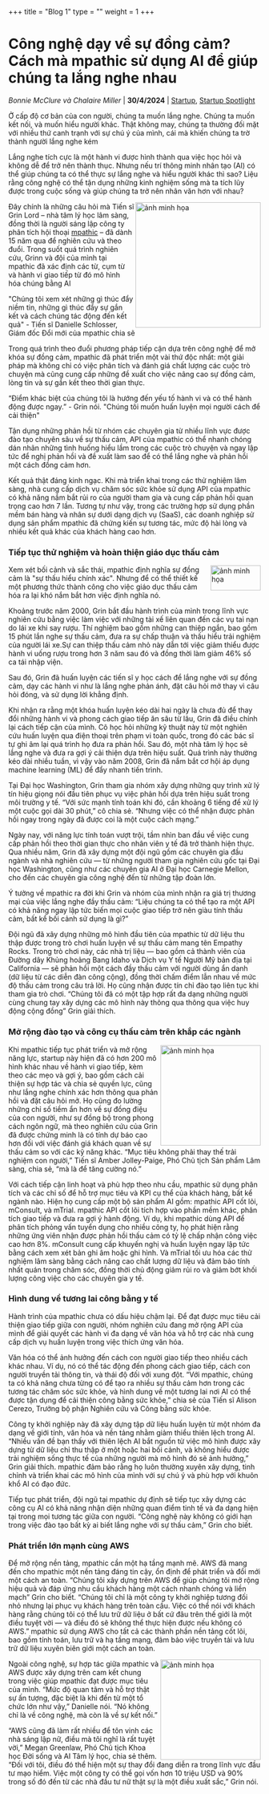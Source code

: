 +++
title = "Blog 1"
type = ""
weight = 1
+++

# **Công nghệ dạy về sự đồng cảm? Cách mà mpathic sử dụng AI để giúp chúng ta lắng nghe nhau**

*Bonnie McClure và Chalaire Miller* | **30/4/2024** | [Startup](https://aws.amazon.com/blogs/startups/category/startup/), [Startup Spotlight]([#](https://aws.amazon.com/blogs/startups/category/startup-spotlight/))

Ở cấp độ cơ bản của con người, chúng ta muốn lắng nghe. Chúng ta muốn kết nối, và muốn hiểu người khác. Thật không may, chúng ta thường đối mặt với nhiều thứ canh trạnh với sự chú ý của mình, cái mà khiến chúng ta trờ thành người lắng nghe kém

Lắng nghe tích cực là một hành vi được hình thành qua việc học hỏi và không dễ để trở nên thành thục. Nhưng nếu trí thông minh nhân tạo (AI) có thể giúp chúng ta có thể thực sự lắng nghe và hiểu người khác thì sao? Liệu rằng công nghệ có thể tận dụng những kinh nghiệm sống mà ta tích lũy được trong cuộc sống và giúp chúng ta trở nên nhân văn hơn với nhau?

<img src="https://d2908q01vomqb2.cloudfront.net/cb4e5208b4cd87268b208e49452ed6e89a68e0b8/2024/04/30/Danielle-Schlosser-Chief-Innovation-Officer.png" alt="ảnh minh họa" width="250" align="right">



Đây chính là những câu hỏi mà Tiến sĩ Grin Lord – nhà tâm lý học lâm sàng, đồng thời là người sáng lập công ty phân tích hội thoại [mpathic](https://mpathic.ai/) – đã dành 15 năm qua để nghiên cứu và theo đuổi. Trong suốt quá trình nghiên cứu, Grinn và đội của mình tại mpathic đã xác định các từ, cụm từ và hành vi giao tiếp từ đó mô hình hóa chúng bằng AI

"Chúng tôi xem xét những gì thúc đẩy niềm tin, những gì thúc đẩy sự gắn kết và cách chúng tác động đến kết quả" - Tiến sĩ Danielle Schlosser, Giám đốc Đổi mới của mpathic chia sẽ

Trong quá trình theo đuổi phương pháp tiếp cận dựa trên công nghệ để mở khóa sự đồng cảm, mpathic đã phát triển một vài thứ độc nhất: một giải pháp mà không chỉ có việc phân tích và đánh giá chất lượng các cuộc trò chuyện mà cũng cung cấp những đề xuất cho việc nâng cao sự đồng cảm, lòng tin và sự gắn kết theo thời gian thực.

“Điểm khác biệt của chúng tôi là hướng đến yếu tố hành vi và có thể hành động được ngay.” - Grin nói. "Chúng tôi muốn huấn luyện mọi người cách để cải thiện"

Tận dụng những phản hồi từ nhóm các chuyên gia từ nhiều lĩnh vực được đào tạo chuyên sâu về sự thấu cảm, API của mpathic có thể nhanh chóng dán nhãn những tình huống hiểu lầm trong các cuộc trò chuyện và ngay lập tức để nghị phản hồi và đề xuất làm sao để có thể lắng nghe và phản hồi một cách đồng cảm hơn.

Kết quả thật đáng kinh ngạc. Khi mà triển khai trong các thử nghiệm lâm sàng, nhà cung cấp dịch vụ chăm sóc sức khỏe sử dụng API của mpathic có khả năng nắm bắt rủi ro của người tham gia và cung cấp phản hồi quan trọng cao hơn 7 lần. Tương tự như vậy, trong các trường hợp sử dụng phần mềm bán hàng và nhân sự dưới dạng dịch vụ (SaaS), các doanh nghiệp sử dụng sản phẩm mpathic đã chứng kiến ​​sự tương tác, mức độ hài lòng và nhiều kết quả khác của khách hàng cao hơn.

### **Tiếp tục thử nghiệm và hoàn thiện giáo dục thấu cảm**
<img src="https://d2908q01vomqb2.cloudfront.net/cb4e5208b4cd87268b208e49452ed6e89a68e0b8/2024/04/30/mpathic-logo.png" alt="ảnh minh họa" width="100" height="50" align="right">

Xem xét bối cảnh và sắc thái, mpathic định nghĩa sự đồng cảm là "sự thấu hiểu chính xác". Nhưng để có thể thiết kế một phương thức thành công cho việc giáo dục thấu cảm hóa ra lại khó nắm bắt hơn việc định nghĩa nó.

Khoảng trước năm 2000, Grin bắt đầu hành trình của mình trong lĩnh vực nghiên cứu bằng việc làm việc với những tài xế liên quan đến các vụ tai nạn do lái xe khi say rượu. Thí nghiệm bao gồm những can thiệp ngắn, bao gồm 15 phút lắn nghe sự thấu cảm, đưa ra sự chấp thuận và thấu hiểu trải nghiệm của người lái xe.Sự can thiệp thấu cảm nhỏ này dẫn tới việc giảm thiểu được hành vi uống rượu trong hơn 3 năm sau đó và đồng thời làm giảm 46% số ca tái nhập viện.

Sau đó, Grin đã huấn luyện các tiến sĩ y học cách để lắng nghe với sự đồng cảm, dạy các hành vi như là lắng nghe phản ánh, đặt câu hỏi mở thay vì câu hỏi đóng, và sử dụng lời khẳng định.

Khi nhận ra rằng một khóa huấn luyện kéo dài hai ngày là chưa đủ để thay đổi những hành vi và phong cách giao tiếp ăn sâu từ lâu, Grin đã điều chỉnh lại cách tiếp cận của mình. Cô học hỏi những kỹ thuật này từ một nghiên cứu huấn luyện qua điện thoại trên phạm vi toàn quốc, trong đó các bác sĩ tự ghi âm lại quá trình họ đưa ra phản hồi. Sau đó, một nhà tâm lý học sẽ lắng nghe và đưa ra gợi ý cải thiện dựa trên hiệu suất. Quá trình này thường kéo dài nhiều tuần, vì vậy vào năm 2008, Grin đã nắm bắt cơ hội áp dụng machine learning (ML) để đẩy nhanh tiến trình.

Tại Đại học Washington, Grin tham gia nhóm xây dựng những quy trình xử lý tín hiệu giọng nói đầu tiên phục vụ việc phản hồi dựa trên hiệu suất trong môi trường y tế. “Với sức mạnh tính toán khi đó, cần khoảng 6 tiếng để xử lý một cuộc gọi dài 30 phút,” cô chia sẻ. “Nhưng việc có thể nhận được phản hồi ngay trong ngày đã được coi là một cuộc cách mạng.”

Ngày nay, với năng lực tính toán vượt trội, tầm nhìn ban đầu về việc cung cấp phản hồi theo thời gian thực cho nhân viên y tế đã trở thành hiện thực. Qua nhiều năm, Grin đã xây dựng một đội ngũ gồm các chuyên gia đầu ngành và nhà nghiên cứu — từ những người tham gia nghiên cứu gốc tại Đại học Washington, cũng như các chuyên gia AI ở Đại học Carnegie Mellon, cho đến các chuyên gia công nghệ đến từ những tập đoàn lớn.

Ý tưởng về mpathic ra đời khi Grin và nhóm của mình nhận ra giá trị thương mại của việc lắng nghe đầy thấu cảm: “Liệu chúng ta có thể tạo ra một API có khả năng ngay lập tức biến mọi cuộc giao tiếp trở nên giàu tính thấu cảm, bất kể bối cảnh sử dụng là gì?”

Đội ngũ đã xây dựng những mô hình đầu tiên của mpathic từ dữ liệu thu thập được trong trò chơi huấn luyện về sự thấu cảm mang tên Empathy Rocks. Trong trò chơi này, các nhà trị liệu — bao gồm cả thành viên của Đường dây Khủng hoảng Bang Idaho và Dịch vụ Y tế Người Mỹ bản địa tại California — sẽ phản hồi một cách đầy thấu cảm với người dùng ẩn danh (dữ liệu từ các diễn đàn công cộng), đồng thời chấm điểm lẫn nhau về mức độ thấu cảm trong câu trả lời. Họ cũng nhận được tín chỉ đào tạo liên tục khi tham gia trò chơi. “Chúng tôi đã có một tập hợp rất đa dạng những người cùng chung tay xây dựng các mô hình này thông qua thông qua việc huy động cộng đồng” Grin giải thích.

### **Mở rộng đào tạo và công cụ thấu cảm trên khắp các ngành**

<img src="https://d2908q01vomqb2.cloudfront.net/cb4e5208b4cd87268b208e49452ed6e89a68e0b8/2024/04/30/Amber-Jolley-Paige-VP-Clinical-Product.png" alt="ảnh minh họa" width="200"  align="right">

Khi mpathic tiếp tục phát triển và mở rộng năng lực, startup này hiện đã có hơn 200 mô hình khác nhau về hành vi giao tiếp, kèm theo các mẹo và gợi ý, bao gồm cách cải thiện sự hợp tác và chia sẻ quyền lực, cũng như lắng nghe chính xác hơn thông qua phản hồi và đặt câu hỏi mở. Họ cũng đo lường những chỉ số tiềm ẩn hơn về sự đồng điệu của con người, như sự đồng bộ trong phong cách ngôn ngữ, mà theo nghiên cứu của Grin đã được chứng minh là có tính dự báo cao hơn đối với việc đánh giá khách quan về sự thấu cảm so với các kỹ năng khác. “Mục tiêu không phải thay thế trải nghiệm con người,” Tiến sĩ Amber Jolley-Paige, Phó Chủ tịch Sản phẩm Lâm sàng, chia sẻ, “mà là để tăng cường nó.”

Với cách tiếp cận linh hoạt và phù hợp theo nhu cầu, mpathic sử dụng phân tích và các chỉ số để hỗ trợ mục tiêu và KPI cụ thể của khách hàng, bất kể ngành nào. Hiện họ cung cấp một bộ sản phẩm AI gồm: mpathic API cốt lõi, mConsult, và mTrial. mpathic API cốt lõi tích hợp vào phần mềm khác, phân tích giao tiếp và đưa ra gợi ý hành động. Ví dụ, khi mpathic dùng API để phân tích phỏng vấn tuyển dụng cho nhiều công ty, họ phát hiện rằng những ứng viên nhận được phản hồi thấu cảm có tỷ lệ chấp nhận công việc cao hơn 8%. mConsult cung cấp khuyến nghị và huấn luyện ngay lập tức bằng cách xem xét bản ghi âm hoặc ghi hình. Và mTrial tối ưu hóa các thử nghiệm lâm sàng bằng cách nâng cao chất lượng dữ liệu và đảm bảo tính nhất quán trong chăm sóc, đồng thời chủ động giảm rủi ro và giảm bớt khối lượng công việc cho các chuyên gia y tế.

### **Hình dung về tương lai công bằng y tế**
Hành trình của mpathic chưa có dấu hiệu chậm lại. Để đạt được mục tiêu cải thiện giao tiếp giữa con người, nhóm nghiên cứu đang mở rộng API của mình để giải quyết các hành vi đa dạng về văn hóa và hỗ trợ các nhà cung cấp dịch vụ huấn luyện trong việc thích ứng văn hóa.

Văn hóa có thể ảnh hưởng đến cách con người giao tiếp theo nhiều cách khác nhau. Ví dụ, nó có thể tác động đến phong cách giao tiếp, cách con người truyền tải thông tin, và thái độ đối với xung đột. “Với mpathic, chúng ta có khả năng chưa từng có để tạo ra nhiều sự thấu cảm hơn trong các tương tác chăm sóc sức khỏe, và hình dung về một tương lai nơi AI có thể được tận dụng để cải thiện công bằng sức khỏe,” chia sẻ của Tiến sĩ Alison Cerezo, Trưởng bộ phận Nghiên cứu và Công bằng sức khỏe.

Công ty khởi nghiệp này đã xây dựng tập dữ liệu huấn luyện từ một nhóm đa dạng về giới tính, văn hóa và nền tảng nhằm giảm thiểu thiên lệch trong AI. “Nhiều vấn đề bạn thấy với thiên lệch AI bắt nguồn từ việc mô hình được xây dựng từ dữ liệu chỉ thu thập ở một hoặc hai bối cảnh, và không hiểu được trải nghiệm sống thực tế của những người mà mô hình đó sẽ ảnh hưởng,” Grin giải thích. mpathic đảm bảo rằng họ luôn thường xuyên xây dựng, tinh chỉnh và triển khai các mô hình của mình với sự chú ý và phù hợp với khuôn khổ AI có đạo đức.

Tiếp tục phát triển, đội ngũ tại mpathic dự định sẽ tiếp tục xây dựng các công cụ AI có khả năng nhận diện những quan điểm tinh tế và đa dạng hiện tại trong mọi tương tác giữa con người. “Công nghệ này không có giới hạn trong việc đào tạo bất kỳ ai biết lắng nghe với sự thấu cảm,” Grin cho biết.

### **Phát triển lớn mạnh cùng AWS**
Để mở rộng nền tảng, mpathic cần một hạ tầng mạnh mẽ. AWS đã mang đến cho mpathic một nền tảng đáng tin cậy, ổn định để phát triển và đổi mới một cách an toàn. “Chúng tôi xây dựng trên AWS để giúp chúng tôi mở rộng hiệu quả và đáp ứng nhu cầu khách hàng một cách nhanh chóng và liền mạch” Grin cho biết. “Chúng tôi chỉ là một công ty khởi nghiệp tương đối nhỏ nhưng lại phục vụ khách hàng trên toàn cầu. Việc có thể nói với khách hàng rằng chúng tôi có thể lưu trữ dữ liệu ở bất cứ đâu trên thế giới là một điều tuyệt vời — và điều đó sẽ không thể thực hiện được nếu không có AWS.” mpathic sử dụng AWS cho tất cả các thành phần nền tảng cốt lõi, bao gồm tính toán, lưu trữ và hạ tầng mạng, đảm bảo việc truyền tải và lưu trữ dữ liệu xuyên biên giới một cách an toàn. 


<img src="https://d2908q01vomqb2.cloudfront.net/cb4e5208b4cd87268b208e49452ed6e89a68e0b8/2024/04/30/Megan-Greenlaw-VP-Life-Sciences-and-Psychedelic-AI.png" alt="ảnh minh họa" width="200"  align="right">

Ngoài công nghệ, sự hợp tác giữa mpathic và AWS được xây dựng trên cam kết chung trong việc giúp mpathic đạt được mục tiêu của mình. “Mức độ quan tâm và hỗ trợ thật sự ấn tượng, đặc biệt là khi đến từ một tổ chức lớn như vậy,” Danielle nói. “Nó không chỉ là về công nghệ, mà còn là về sự kết nối.”

“AWS cũng đã làm rất nhiều để tôn vinh các nhà sáng lập nữ, điều mà tôi nghĩ là rất tuyệt vời,” Megan Greenlaw, Phó Chủ tịch Khoa học Đời sống và AI Tâm lý học, chia sẻ thêm. “Đối với tôi, điều đó thể hiện một sự thay đổi đang diễn ra trong lĩnh vực đầu tư mạo hiểm. Việc một công ty có thể gọi vốn hơn 10 triệu USD và 90% trong số đó đến từ các nhà đầu tư nữ thật sự là một điều xuất sắc,” Grin nói.